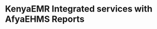 KenyaEMR Integrated services with AfyaEHMS Reports
=====================================================
